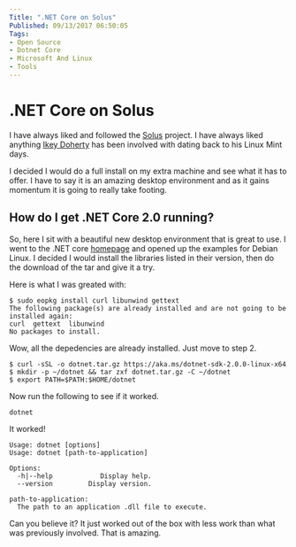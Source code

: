 ```yaml
---
Title: ".NET Core on Solus"
Published: 09/13/2017 06:50:05
Tags: 
- Open Source
- Dotnet Core
- Microsoft And Linux
- Tools
---
```

# .NET Core on Solus

I have always liked and followed the [Solus](https://solus-project.com) project. I have always liked anything [Ikey Doherty](https://github.com/ikeydoherty) has been involved with dating back to his Linux Mint days.  

I decided I would do a full install on my extra machine and see what it has to offer. I have to say it is an amazing desktop environment and as it gains momentum it is going to really take footing.

## How do I get .NET Core 2.0 running?

So, here I sit with a beautiful new desktop environment that is great to use. I went to the .NET core [homepage](https://www.microsoft.com/net/core#linuxdebian) and opened up the examples for Debian Linux. I decided I would install the libraries listed in their version, then do the download of the tar and give it a try.

Here is what I was greated with:

```
$ sudo eopkg install curl libunwind gettext
The following package(s) are already installed and are not going to be installed again:
curl  gettext  libunwind
No packages to install.
```

Wow, all the depedencies are already installed. Just move to step 2.

```
$ curl -sSL -o dotnet.tar.gz https://aka.ms/dotnet-sdk-2.0.0-linux-x64
$ mkdir -p ~/dotnet && tar zxf dotnet.tar.gz -C ~/dotnet
$ export PATH=$PATH:$HOME/dotnet
```

Now run the following to see if it worked.

```
dotnet
```

It worked!

```
Usage: dotnet [options]
Usage: dotnet [path-to-application]

Options:
  -h|--help            Display help.
  --version         Display version.

path-to-application:
  The path to an application .dll file to execute.
```

Can you believe it? It just worked out of the box with less work than what was previously involved. That is amazing.
